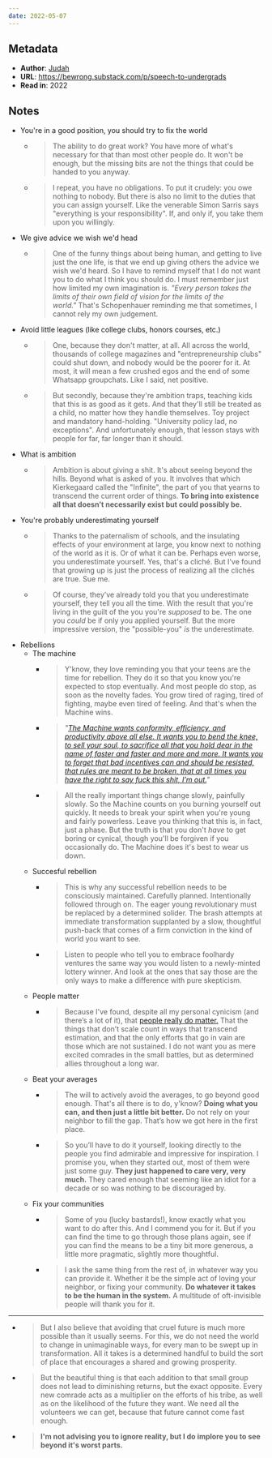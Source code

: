 ```yaml
---
date: 2022-05-07
---
```


## Metadata
- **Author**: [Judah](https://twitter.com/joodaloop)
- **URL**: https://bewrong.substack.com/p/speech-to-undergrads
- **Read in**: 2022

## Notes
- You're in a good position, you should try to fix the world
	- > The ability to do great work? You have more of what's necessary for that than most other people do. It won't be enough, but the missing bits are not the things that could be handed to you anyway.
	- > I repeat, you have no obligations. To put it crudely: you owe nothing to nobody. But there is also no limit to the duties that you can assign yourself. Like the venerable Simon Sarris says "everything is your responsibility". If, and only if, you take them upon you willingly.
- We give advice we wish we'd head
	- > One of the funny things about being human, and getting to live just the one life, is that we end up giving others the advice we wish we'd heard. So I have to remind myself that I do not want you to do what I think you should do. I must remember just how limited my own imagination is. _"Every person takes the limits of their own field of vision for the limits of the world."_ That's Schopenhauer reminding me that sometimes, I cannot rely my own judgement.
- Avoid little leagues (like college clubs, honors courses, etc.)
	- > One, because they don't matter, at all. All across the world, thousands of college magazines and "entrepreneurship clubs" could shut down, and nobody would be the poorer for it. At most, it will mean a few crushed egos and the end of some Whatsapp groupchats. Like I said, net positive.
	- > But secondly, because they're ambition traps, teaching kids that this is as good as it gets. And that they'll still be treated as a child, no matter how they handle themselves. Toy project and mandatory hand-holding. "University policy lad, no exceptions". And unfortunately enough, that lesson stays with people for far, far longer than it should.
- What is ambition
	- > Ambition is about giving a shit. It's about seeing beyond the hills. Beyond what is asked of you. It involves that which Kierkegaard called the "Infinite", the part of you that yearns to transcend the current order of things. **To bring into existence all that doesn’t necessarily exist but could possibly be.**
- You're probably underestimating yourself
	- > Thanks to the paternalism of schools, and the insulating effects of your environment at large, you know next to nothing of the world as it is. Or of what it can be. Perhaps even worse, you underestimate yourself. Yes, that's a cliché. But I've found that growing up is just the process of realizing all the clichés are true. Sue me.
	- > Of course, they’ve already told you that you underestimate yourself, they tell you all the time. With the result that you're living in the guilt of the you you're _supposed_ to be. The one you _could_ be if only you applied yourself. But the more impressive version, the "possible-you" _is_ the underestimate.
- Rebellions
	- The machine
		- > Y'know, they love reminding you that your teens are the time for rebellion. They do it so that you know you're expected to stop eventually. And most people do stop, as soon as the novelty fades. You grow tired of raging, tired of fighting, maybe even tired of feeling. And that's when the Machine wins.
		- > _"[The Machine wants conformity, efficiency, and productivity above all else. It wants you to bend the knee, to sell your soul, to sacrifice all that you hold dear in the name of faster and faster and more and more. It wants you to forget that bad incentives can and should be resisted, that rules are meant to be broken, that at all times you have the right to say fuck this shit, I’m out.](https://rogersbacon.substack.com/p/exegesis)"_
		- > All the really important things change slowly, painfully slowly. So the Machine counts on you burning yourself out quickly. It needs to break your spirit when you're young and fairly powerless. Leave you thinking that this is, in fact, just a phase. But the truth is that you don't _have_ to get boring or cynical, though you'll be forgiven if you occasionally do. The Machine does it's best to wear us down.
	- Succesful rebellion
		- > This is why any successful rebellion needs to be consciously maintained. Carefully planned. Intentionally followed through on. The eager young revolutionary must be replaced by a determined solider. The brash attempts at immediate transformation supplanted by a slow, thoughtful push-back that comes of a firm conviction in the kind of world you want to see.
		- > Listen to people who tell you to embrace foolhardy ventures the same way you would listen to a newly-minted lottery winner. And look at the ones that say those are the only ways to make a difference with pure skepticism.
	- People matter
		- > Because I've found, despite all my personal cynicism (and there’s a lot of it), that [people really do matter.](https://danluu.com/people-matter/) That the things that don’t scale count in ways that transcend estimation, and that the only efforts that go in vain are those which are not sustained. I do not want you as mere excited comrades in the small battles, but as determined allies throughout a long war.
	- Beat your averages
		- > The will to actively avoid the averages, to go beyond good enough. That's all there is to do, y'know? **Doing what you can, and then just a little bit better.** Do not rely on your neighbor to fill the gap. That’s how we got here in the first place.
		- > So you’ll have to do it yourself, looking directly to the people you find admirable and impressive for inspiration. I promise you, when they started out, most of them were just some guy. **They just happened to care very, very much.** They cared enough that seeming like an idiot for a decade or so was nothing to be discouraged by.
	- Fix your communities
		-  > Some of you (lucky bastards!), know exactly what you want to do after this. And I commend you for it. But if you can find the time to go through those plans again, see if you can find the means to be a tiny bit more generous, a little more pragmatic, slightly more thoughtful.
		- > I ask the same thing from the rest of, in whatever way you can provide it. Whether it be the simple act of loving your neighbor, or fixing your community. **Do whatever it takes to be the human in the system.** A multitude of oft-invisible people will thank you for it.

---

- > But I also believe that avoiding that cruel future is much more possible than it usually seems. For this, we do not need the world to change in unimaginable ways, for every man to be swept up in transformation. All it takes is a determined handful to build the sort of place that encourages a shared and growing prosperity.
- > But the beautiful thing is that each addition to that small group does not lead to diminishing returns, but the exact opposite. Every new comrade acts as a multiplier on the efforts of his tribe, as well as on the likelihood of the future they want. We need all the volunteers we can get, because that future cannot come fast enough.
- > **I'm not advising you to ignore reality, but I do implore you to see beyond it's worst parts.**